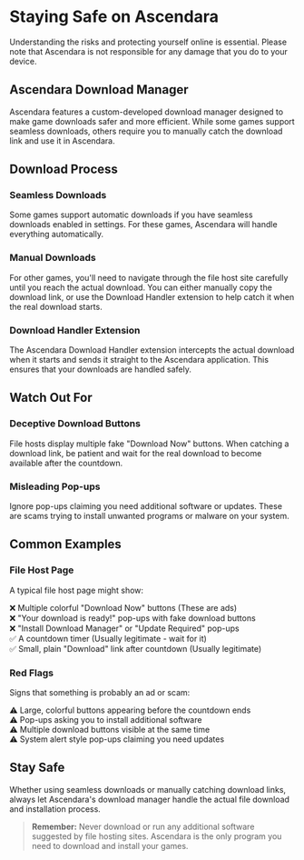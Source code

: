 # Staying Safe on Ascendara

Understanding the risks and protecting yourself online is essential. Please note that Ascendara is not responsible for any damage that you do to your device.

## Ascendara Download Manager

Ascendara features a custom-developed download manager designed to make game downloads safer and more efficient. While some games support seamless downloads, others require you to manually catch the download link and use it in Ascendara.

## Download Process

### Seamless Downloads
Some games support automatic downloads if you have seamless downloads enabled in settings. For these games, Ascendara will handle everything automatically.

### Manual Downloads
For other games, you'll need to navigate through the file host site carefully until you reach the actual download. You can either manually copy the download link, or use the Download Handler extension to help catch it when the real download starts.

### Download Handler Extension
The Ascendara Download Handler extension intercepts the actual download when it starts and sends it straight to the Ascendara application. This ensures that your downloads are handled safely.

## Watch Out For

### Deceptive Download Buttons
File hosts display multiple fake "Download Now" buttons. When catching a download link, be patient and wait for the real download to become available after the countdown.

### Misleading Pop-ups
Ignore pop-ups claiming you need additional software or updates. These are scams trying to install unwanted programs or malware on your system.

## Common Examples

### File Host Page
A typical file host page might show:

❌ Multiple colorful "Download Now" buttons (These are ads)  
❌ "Your download is ready!" pop-ups with fake download buttons  
❌ "Install Download Manager" or "Update Required" pop-ups  
✅ A countdown timer (Usually legitimate - wait for it)  
✅ Small, plain "Download" link after countdown (Usually legitimate)  

### Red Flags
Signs that something is probably an ad or scam:

⚠️ Large, colorful buttons appearing before the countdown ends  
⚠️ Pop-ups asking you to install additional software  
⚠️ Multiple download buttons visible at the same time  
⚠️ System alert style pop-ups claiming you need updates  

## Stay Safe

Whether using seamless downloads or manually catching download links, always let Ascendara's download manager handle the actual file download and installation process.

> **Remember:** Never download or run any additional software suggested by file hosting sites. Ascendara is the only program you need to download and install your games.